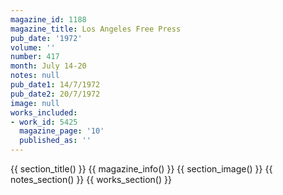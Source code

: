 ```yaml
---
magazine_id: 1188
magazine_title: Los Angeles Free Press
pub_date: '1972'
volume: ''
number: 417
month: July 14-20
notes: null
pub_date1: 14/7/1972
pub_date2: 20/7/1972
image: null
works_included:
- work_id: 5425
  magazine_page: '10'
  published_as: ''
---
```


{{ section_title() }}
{{ magazine_info() }}
{{ section_image() }}
{{ notes_section() }}
{{ works_section() }}
